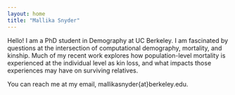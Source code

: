 ```yaml
---
layout: home
title: "Mallika Snyder"
---
```


Hello! I am a PhD student in Demography at UC Berkeley. I am fascinated by questions at the intersection of computational demography, mortality, and kinship. Much of my recent work explores how population-level mortality is experienced at the individual level as kin loss, and what impacts those experiences may have on surviving relatives. 

You can reach me at my email, mallikasnyder{at}berkeley.edu.
